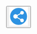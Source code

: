 <!-- needsharebutton Javascript file -->
<script src="/media/js/needsharebutton.min.js"></script>
<!-- needsharebutton CSS file -->
<link href="/media/css/needsharebutton.min.css" rel="stylesheet" />

<button  class="btn btn-default need-share-button"><img src="/public/img/share.jpg" style="width:50px;height:50px;" alt="share" /></button>
